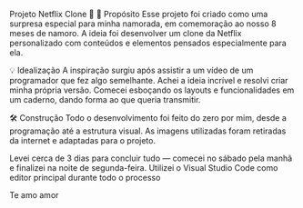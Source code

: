 Projeto Netflix Clone 💖
🎯 Propósito
Esse projeto foi criado como uma surpresa especial para minha namorada, em comemoração ao nosso 8 meses de namoro. A ideia foi desenvolver um clone da Netflix personalizado com conteúdos e elementos pensados especialmente para ela.

💡 Idealização
A inspiração surgiu após assistir a um vídeo de um programador que fez algo semelhante. Achei a ideia incrível e resolvi criar minha própria versão. Comecei esboçando os layouts e funcionalidades em um caderno, dando forma ao que queria transmitir.

🛠️ Construção
Todo o desenvolvimento foi feito do zero por mim, desde a programação até a estrutura visual. As imagens utilizadas foram retiradas da internet e adaptadas para o projeto.

Levei cerca de 3 dias para concluir tudo — comecei no sábado pela manhã e finalizei na noite de segunda-feira.
Utilizei o Visual Studio Code como editor principal durante todo o processo

Te amo amor
